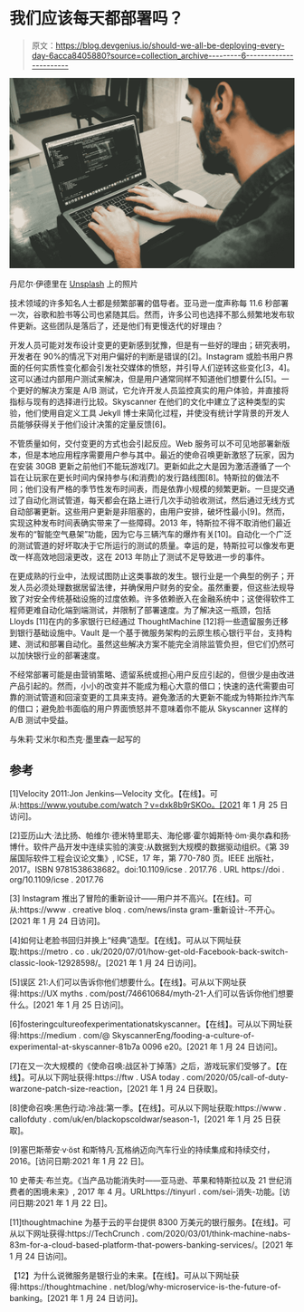 # 我们应该每天都部署吗？

> 原文：<https://blog.devgenius.io/should-we-all-be-deploying-every-day-6acca8405880?source=collection_archive---------6----------------------->

![](img/db0ceb7539a36d865e90a202d5b42b9e.png)

丹尼尔·伊德里在 [Unsplash](https://unsplash.com?utm_source=medium&utm_medium=referral) 上的照片

技术领域的许多知名人士都是频繁部署的倡导者。亚马逊一度声称每 11.6 秒部署一次，谷歌和脸书等公司也紧随其后。然而，许多公司也选择不那么频繁地发布软件更新。这些团队是落后了，还是他们有更慢迭代的好理由？

开发人员可能对发布设计变更的更新感到犹豫，但是有一些好的理由；研究表明，开发者在 90%的情况下对用户偏好的判断是错误的[2]。Instagram 或脸书用户界面的任何实质性变化都会引发社交媒体的愤怒，并引导人们逆转这些变化[3，4]。这可以通过内部用户测试来解决，但是用户通常同样不知道他们想要什么[5]。一个更好的解决方案是 A/B 测试，它允许开发人员监控真实的用户体验，并直接将指标与现有的选择进行比较。Skyscanner 在他们的文化中建立了这种类型的实验，他们使用自定义工具 Jekyll 博士来简化过程，并使没有统计学背景的开发人员能够获得关于他们设计决策的定量反馈[6]。

不管质量如何，交付变更的方式也会引起反应。Web 服务可以不可见地部署新版本，但是本地应用程序需要用户参与其中。最近的使命召唤更新激怒了玩家，因为在安装 30GB 更新之前他们不能玩游戏[7]。更新如此之大是因为激活遵循了一个旨在让玩家在更长时间内保持参与(和消费)的发行路线图[8]。特斯拉的做法不同；他们没有严格的季节性发布时间表，而是依靠小规模的频繁更新。一旦提交通过了自动化测试管道，每天都会在路上进行几次手动验收测试，然后通过无线方式自动部署更新。这些用户更新是非阻塞的，由用户安排，破坏性最小[9]。然而，实现这种发布时间表确实带来了一些障碍。2013 年，特斯拉不得不取消他们最近发布的“智能空气悬架”功能，因为它与三辆汽车的爆炸有关[10]。自动化一个广泛的测试管道的好坏取决于它所运行的测试的质量。幸运的是，特斯拉可以像发布更改一样高效地回滚更改，这在 2013 年防止了测试不足导致进一步的事件。

在更成熟的行业中，法规试图防止这类事故的发生。银行业是一个典型的例子；开发人员必须处理数据居留法律，并确保用户财务的安全。虽然重要，但这些法规导致了对安全传统基础设施的过度依赖。许多依赖嵌入在金融系统中；这使得软件工程师更难自动化端到端测试，并限制了部署速度。为了解决这一瓶颈，包括 Lloyds [11]在内的多家银行已经通过 ThoughtMachine [12]将一些遗留服务迁移到银行基础设施中。Vault 是一个基于微服务架构的云原生核心银行平台，支持构建、测试和部署自动化。虽然这些解决方案不能完全消除监管负担，但它们仍然可以加快银行业的部署速度。

不经常部署可能是由营销策略、遗留系统或担心用户反应引起的，但很少是由改进产品引起的。然而，小小的改变并不能成为粗心大意的借口；快速的迭代需要由可靠的测试管道和回滚变更的工具来支持。避免激活的大更新不能成为特斯拉炸汽车的借口；避免脸书面临的用户界面愤怒并不意味着你不能从 Skyscanner 这样的 A/B 测试中受益。

与朱莉·艾米尔和杰克·墨里森一起写的

## 参考

[1]Velocity 2011:Jon Jenkins—Velocity 文化。【在线】。可从:https://www.youtube.com/watch？v=dxk8b9rSKOo。[2021 年 1 月 25 日访问]。

[2]亚历山大·法比扬、帕维尔·德米特里耶夫、海伦娜·霍尔姆斯特·̈om·奥尔森和扬·博什。软件产品开发中连续实验的演变:从数据到大规模的数据驱动组织。《第 39 届国际软件工程会议论文集》, ICSE，17 年，第 770-780 页。IEEE 出版社，2017。ISBN 9781538638682。doi:10.1109/icse . 2017.76 . URL https://doi . org/10.1109/icse . 2017.76

[3] Instagram 推出了冒险的重新设计——用户并不高兴。【在线】。可从:https://www . creative bloq . com/news/insta gram-重新设计-不开心。[2021 年 1 月 24 日访问]。

[4]如何让老脸书回归并换上“经典”造型。【在线】。可从以下网址获取:https://metro . co . uk/2020/07/01/how-get-old-Facebook-back-switch-classic-look-12928598/。[2021 年 1 月 24 日访问]。

[5]误区 21:人们可以告诉你他们想要什么。【在线】。可从以下网址获得:https://UX myths . com/post/746610684/myth-21-人们可以告诉你他们想要什么。[2021 年 1 月 25 日访问]。

[6]fosteringcultureofexperimentationatskyscanner。【在线】。可从以下网址获得:https://medium . com/@ SkyscannerEng/fooding-a-culture-of-experimental-at-skyscanner-81b7a 0096 e20。[2021 年 1 月 24 日访问]。

[7]在又一次大规模的《使命召唤:战区补丁掉落》之后，游戏玩家们受够了。【在线】。可从以下网址获得:https://ftw . USA today . com/2020/05/call-of-duty-warzone-patch-size-reaction，[2021 年 1 月 24 日获取]。

[8]使命召唤:黑色行动:冷战:第一季。【在线】。可从以下网址获取:https://www . callofduty . com/uk/en/blackopscoldwar/season-1，[2021 年 1 月 25 日获取]。

[9]塞巴斯蒂安·v·̈ost 和斯特凡·瓦格纳迈向汽车行业的持续集成和持续交付，2016。[访问日期:2021 年 1 月 22 日]。

10 史蒂夫·布兰克。《当产品功能消失时——亚马逊、苹果和特斯拉以及 21 世纪消费者的困境未来》, 2017 年 4 月。URLhttps://tinyurl . com/sei-消失-功能。[访问日期:2021 年 1 月 22 日]。

[11]thoughtmachine 为基于云的平台提供 8300 万美元的银行服务。【在线】。可从以下网址获得:https://TechCrunch . com/2020/03/01/think-machine-nabs-83m-for-a-cloud-based-platform-that-powers-banking-services/。[2021 年 1 月 24 日访问]。

【12】为什么说微服务是银行业的未来。【在线】。可从以下网址获得:https://thoughtmachine . net/blog/why-microservice-is-the-future-of-banking。[2021 年 1 月 24 日访问]。